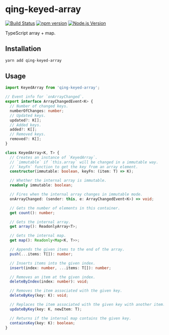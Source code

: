 # qing-keyed-array

[![Build Status](https://github.com/mgenware/qing-keyed-array/workflows/Build/badge.svg)](https://github.com/mgenware/qing-keyed-array/actions)
[![npm version](https://img.shields.io/npm/v/qing-keyed-array.svg?style=flat-square)](https://npmjs.com/package/qing-keyed-array)
[![Node.js Version](http://img.shields.io/node/v/qing-keyed-array.svg?style=flat-square)](https://nodejs.org/en/)

TypeScript array + map.

## Installation

```sh
yarn add qing-keyed-array
```

## Usage

```ts
import KeyedArray from 'qing-keyed-array';

// Event info for `onArrayChanged`.
export interface ArrayChangedEvent<K> {
  // Number of changed keys.
  numberOfChanges: number;
  // Updated keys.
  updated?: K[];
  // Added keys.
  added?: K[];
  // Removed keys.
  removed?: K[];
}

class KeyedArray<K, T> {
  // Creates an instance of `KeyedArray`.
  // `immutable` if `this.array` will be changed in a immutable way.
  // `keyFn` function to get the key from an array element.
  constructor(immutable: boolean, keyFn: (item: T) => K);

  // Whether the internal array is immutable.
  readonly immutable: boolean;

  // Fires when the internal array changes in immutable mode.
  onArrayChanged: (sender: this, e: ArrayChangedEvent<K>) => void;

  // Gets the number of elements in this container.
  get count(): number;

  // Gets the internal array.
  get array(): ReadonlyArray<T>;

  // Gets the internal map.
  get map(): Readonly<Map<K, T>>;

  // Appends the given items to the end of the array.
  push(...items: T[]): number;

  // Inserts items into the given index.
  insert(index: number, ...items: T[]): number;

  // Removes an item at the given index.
  deleteByIndex(index: number): void;

  // Removes the item associated with the given key.
  deleteByKey(key: K): void;

  // Replaces the item associated with the given key with another item.
  updateByKey(key: K, newItem: T);

  // Returns if the internal map contains the given key.
  containsKey(key: K): boolean;
}
```
